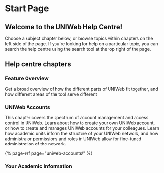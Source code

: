 # Start Page

## Welcome to the UNIWeb Help Centre!

Choose a subject chapter below, or browse topics within chapters on the left side of the page. If you're looking for help on a particular topic, you can search the help centre using the search tool at the top right of the page.

## Help centre chapters

### Feature Overview

Get a broad overview of how the different parts of UNIWeb fit together, and how different areas of the tool serve different 

### UNIWeb Accounts

This chapter covers the spectrum of account management and access control in UNIWeb. Learn about how to create your own UNIWeb account, or how to create and manages UNIWeb accounts for your colleagues. Learn how academic units inform the structure of your UNIWeb network, and how administrator permissions and roles in UNIWeb allow for fine-tuned administration of the network.

{% page-ref page="uniweb-accounts/" %}

### Your Academic Information

